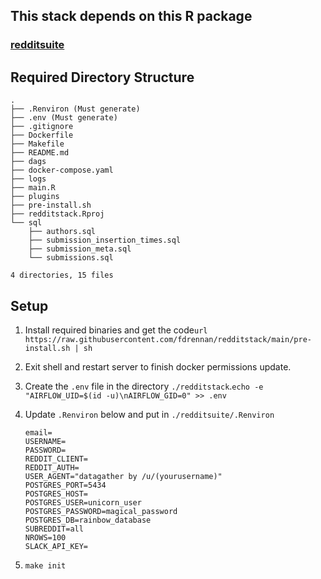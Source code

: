## This stack depends on this R package

### [redditsuite](https://github.com/fdrennan/redditsuite)

## Required Directory Structure

    .
    ├── .Renviron (Must generate)
    ├── .env (Must generate)
    ├── .gitignore
    ├── Dockerfile
    ├── Makefile
    ├── README.md
    ├── dags
    ├── docker-compose.yaml
    ├── logs
    ├── main.R
    ├── plugins
    ├── pre-install.sh
    ├── redditstack.Rproj
    └── sql
        ├── authors.sql
        ├── submission_insertion_times.sql
        ├── submission_meta.sql
        └── submissions.sql

    4 directories, 15 files

## Setup

1.  Install required binaries and get the code`url https://raw.githubusercontent.com/fdrennan/redditstack/main/pre-install.sh | sh`

2.  Exit shell and restart server to finish docker permissions update.

3.  Create the `.env` file in the directory `./redditstack`.`echo -e "AIRFLOW_UID=$(id -u)\nAIRFLOW_GID=0" >> .env`

4.  Update `.Renviron` below and put in `./redditsuite/.Renviron`

    ```{bash}
    email=
    USERNAME=
    PASSWORD=
    REDDIT_CLIENT=
    REDDIT_AUTH=
    USER_AGENT="datagather by /u/(yourusername)"
    POSTGRES_PORT=5434
    POSTGRES_HOST=
    POSTGRES_USER=unicorn_user
    POSTGRES_PASSWORD=magical_password
    POSTGRES_DB=rainbow_database
    SUBREDDIT=all
    NROWS=100
    SLACK_API_KEY=
    ```

5.  `make init`
